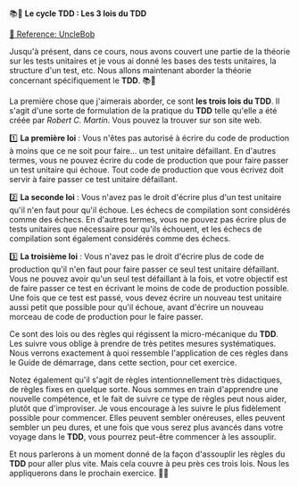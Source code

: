 📚🧪 **Le cycle TDD : Les 3 lois du TDD**

[🔗 Reference: UncleBob](http://butunclebob.com/ArticleS.UncleBob.TheThreeRulesOfTdd)

Jusqu'à présent, dans ce cours, nous avons couvert une partie de la théorie sur les tests unitaires et je vous ai donné les bases des tests unitaires, la structure d'un test, etc. Nous allons maintenant aborder la théorie concernant spécifiquement le **TDD**. 📚🧪

La première chose que j'aimerais aborder, ce sont **les trois lois du TDD**. Il s'agit d'une sorte de formulation de la pratique du **TDD** telle qu'elle a été créée par _Robert C. Martin_. Vous pouvez la trouver sur son site web.

1️⃣ **La première loi** : Vous n'êtes pas autorisé à écrire du code de production à moins que ce ne soit pour faire... un test unitaire défaillant. En d'autres termes, vous ne pouvez écrire du code de production que pour faire passer un test unitaire qui échoue. Tout code de production que vous écrivez doit servir à faire passer ce test unitaire défaillant.

2️⃣ **La seconde loi** : Vous n'avez pas le droit d'écrire plus d'un test unitaire qu'il n'en faut pour qu'il échoue. Les échecs de compilation sont considérés comme des échecs. En d'autres termes, vous ne pouvez pas écrire plus de tests unitaires que nécessaire pour qu'ils échouent, et les échecs de compilation sont également considérés comme des échecs.

3️⃣ **La troisième loi** : Vous n'avez pas le droit d'écrire plus de code de production qu'il n'en faut pour faire passer ce seul test unitaire défaillant. Vous ne pouvez avoir qu'un seul test défaillant à la fois, et votre objectif est de faire passer ce test en écrivant le moins de code de production possible. Une fois que ce test est passé, vous devez écrire un nouveau test unitaire aussi petit que possible pour qu'il échoue, avant d'écrire un nouveau morceau de code de production pour le faire passer.

Ce sont des lois ou des règles qui régissent la micro-mécanique du **TDD**. Les suivre vous oblige à prendre de très petites mesures systématiques. Nous verrons exactement à quoi ressemble l'application de ces règles dans le Guide de démarrage, dans cette section, pour cet exercice.

Notez également qu'il s'agit de règles intentionnellement très didactiques, de règles fixes en quelque sorte. Nous sommes en train d'apprendre une nouvelle compétence, et le fait de suivre ce type de règles peut nous aider, plutôt que d'improviser. Je vous encourage à les suivre le plus fidèlement possible pour commencer. Elles peuvent sembler onéreuses, elles peuvent sembler un peu dures, et une fois que vous serez plus avancés dans votre voyage dans le **TDD**, vous pourrez peut-être commencer à les assouplir.

Et nous parlerons à un moment donné de la façon d'assouplir les règles du **TDD** pour aller plus vite. Mais cela couvre à peu près ces trois lois. Nous les appliquerons dans le prochain exercice. 🚀💡